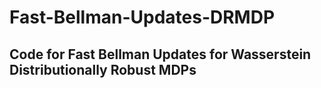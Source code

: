 # Fast-Bellman-Updates-DRMDP
## Code for Fast Bellman Updates for Wasserstein Distributionally Robust MDPs
